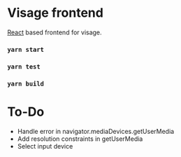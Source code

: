 # Visage frontend

[React](https://github.com/facebook/create-react-app) based frontend for visage.

### `yarn start`
### `yarn test`
### `yarn build`


# To-Do
- Handle error in navigator.mediaDevices.getUserMedia
- Add resolution constraints in getUserMedia
- Select input device

